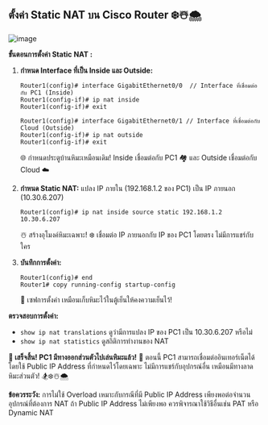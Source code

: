 ## ตั้งค่า Static NAT บน Cisco Router ❄️☃️🌨️

![image](https://github.com/user-attachments/assets/409929de-7cd4-4d25-950b-cc15e5d124ac)

**ขั้นตอนการตั้งค่า Static NAT :**

1. **กำหนด Interface ที่เป็น Inside และ Outside:**
   ```
   Router1(config)# interface GigabitEthernet0/0  // Interface ที่เชื่อมต่อกับ PC1 (Inside)
   Router1(config-if)# ip nat inside
   Router1(config-if)# exit

   Router1(config)# interface GigabitEthernet0/1 // Interface ที่เชื่อมต่อกับ Cloud (Outside)
   Router1(config-if)# ip nat outside
   Router1(config-if)# exit
   ```
    🌐 กำหนดประตูบ้านหิมะเหมือนเดิม!  Inside เชื่อมต่อกับ PC1 🏘️ และ Outside เชื่อมต่อกับ Cloud ☁️


2. **กำหนด Static NAT:**  แปลง IP ภายใน (192.168.1.2 ของ PC1) เป็น IP ภายนอก (10.30.6.207)
   ```
   Router1(config)# ip nat inside source static 192.168.1.2 10.30.6.207
   ```
   ☃️ สร้างอุโมงค์หิมะเฉพาะ! ❄️ เชื่อมต่อ IP ภายนอกกับ IP ของ PC1 โดยตรง  ไม่มีการแชร์กับใคร


3. **บันทึกการตั้งค่า:**
   ```
   Router1(config)# end
   Router1# copy running-config startup-config
   ```
   💾 เซฟการตั้งค่า เหมือนเก็บหิมะไว้ในตู้เย็นให้คงความเย็นไว้!


**ตรวจสอบการตั้งค่า:**

* `show ip nat translations`  ดูว่ามีการแปลง IP ของ PC1 เป็น 10.30.6.207 หรือไม่
* `show ip nat statistics` ดูสถิติการทำงานของ NAT


**🎉 เสร็จสิ้น! PC1 มีทางออกส่วนตัวไปเล่นหิมะแล้ว!** 🎉 ตอนนี้ PC1 สามารถเชื่อมต่ออินเทอร์เน็ตได้โดยใช้ Public IP Address ที่กำหนดไว้โดยเฉพาะ  ไม่มีการแชร์กับอุปกรณ์อื่น  เหมือนมีทางลาดหิมะส่วนตัว! 🏂❄️☃️🌨️  


**ข้อควรระวัง:** การไม่ใช้ Overload เหมาะกับกรณีที่มี Public IP Address เพียงพอต่อจำนวนอุปกรณ์ที่ต้องการ NAT  ถ้า Public IP Address ไม่เพียงพอ ควรพิจารณาใช้วิธีอื่นเช่น PAT หรือ Dynamic NAT


